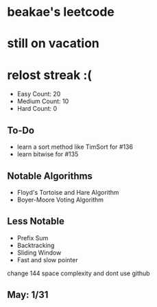 # beakae's leetcode
# still on vacation
# relost streak :(

- Easy Count: 20
- Medium Count: 10
- Hard Count: 0

## To-Do

- learn a sort method like TimSort for #136
- learn bitwise for #135

## Notable Algorithms

- Floyd's Tortoise and Hare Algorithm
- Boyer-Moore Voting Algorithm

## Less Notable

- Prefix Sum
- Backtracking
- Sliding Window
- Fast and slow pointer

change 144 space complexity and dont use github

## May: 1/31
